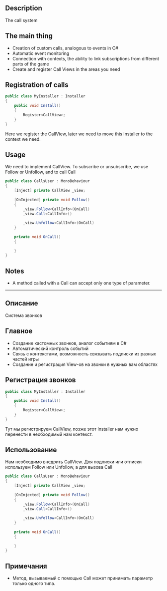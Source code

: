 ﻿## Description
The call system

## The main thing
- Creation of custom calls, analogous to events in C#
- Automatic event monitoring
- Connection with contexts, the ability to link subscriptions from different parts of the game
- Create and register Call Views in the areas you need

## Registration of calls

```csharp
public class MyInstaller : Installer
{
    public void Install() 
    {
        Register<CallView>;
    }
}
```

Here we register the CallView, later we need to move this Installer to the context we need.


## Usage
We need to implement CallView. To subscribe or unsubscribe, we use Follow or Unfollow, and to call Call
```csharp
public class CallsUser : MonoBehaviour
{
    [Inject] private CallView _view;
    
    [OnInjected] private void Follow() 
    {
        _view.Follow<CallInfo>(OnCall)
        _view.Call<CallInfo>()
        
        _view.Unfollow<CallInfo>(OnCall)
    }
    
    private void OnCall() 
    {
        
    }
}
```

## Notes
- A method called with a Call can accept only one type of parameter.


---
## Описание
Система звонков

## Главное
- Создание кастомных звонков, аналог событиям в C#
- Автоматический контроль событий
- Связь с контекстами, возможность связывать подписки из разных частей игры
- Создание и регистрация View-ов на звонки в нужных вам областях

## Регистрация звонков

```csharp
public class MyInstaller : Installer
{
    public void Install() 
    {
        Register<CallView>;
    }
}
```

Тут мы регистрируем CallView, позже этот Installer нам нужно перенести в необходимый нам контекст.


## Использование
Нам необходимо внедрить CallView. Для подписки или отписки используем Follow или Unfollow, а для вызова Call
```csharp
public class CallsUser : MonoBehaviour
{
    [Inject] private CallView _view;
    
    [OnInjected] private void Follow() 
    {
        _view.Follow<CallInfo>(OnCall)
        _view.Call<CallInfo>()
        
        _view.Unfollow<CallInfo>(OnCall)
    }
    
    private void OnCall() 
    {
        
    }
}
```

## Примечания
- Метод, вызываемый с помощью Call может принимать параметр только одного типа.